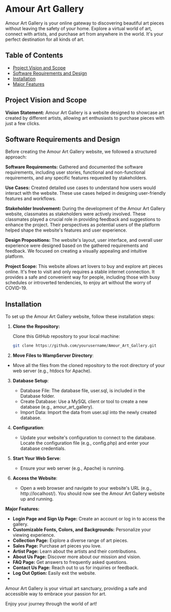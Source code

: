 # Amour Art Gallery

Amour Art Gallery is your online gateway to discovering beautiful art pieces without leaving the safety of your home. Explore a virtual world of art, connect with artists, and purchase art from anywhere in the world. It's your perfect destination for all kinds of art.

## Table of Contents

- [Project Vision and Scope](#project-vision-and-scope)
- [Software Requirements and Design](#software-requirements-and-design)
- [Installation](#installation)
- [Major Features](#major-features)

## Project Vision and Scope

**Vision Statement:** Amour Art Gallery is a website designed to showcase art created by different artists, allowing art enthusiasts to purchase pieces with just a few clicks.

## Software Requirements and Design

Before creating the Amour Art Gallery website, we followed a structured approach:

**Software Requirements:** Gathered and documented the software requirements, including user stories, functional and non-functional requirements, and any specific features requested by stakeholders.

**Use Cases:** Created detailed use cases to understand how users would interact with the website. These use cases helped in designing user-friendly features and workflows.

**Stakeholder Involvement:** During the development of the Amour Art Gallery website, classmates as stakeholders were actively involved. These classmates played a crucial role in providing feedback and suggestions to enhance the project. Their perspectives as potential users of the platform helped shape the website's features and user experience.

**Design Propositions:**  The website's layout, user interface, and overall user experience were designed based on the gathered requirements and feedback.  We focused on creating a visually appealing and intuitive platform.


**Project Scope:** This website allows art lovers to buy and explore art pieces online. It's free to visit and only requires a stable internet connection. It provides a safe and convenient way for people, including those with busy schedules or introverted tendencies, to enjoy art without the worry of COVID-19.

## Installation
To set up the Amour Art Gallery website, follow these installation steps:

1. **Clone the Repository:**

   Clone this GitHub repository to your local machine:

   ```bash
   git clone https://github.com/yourusername/Amour_Art_Gallery.git

2. **Move Files to WampServer Directory**:
  - Move all the files from the cloned repository to the root directory of your web server (e.g., htdocs for Apache).

3. **Database Setup**:
   - Database File: The database file, user.sql, is included in the Database folder.
   - Create Database: Use a MySQL client or tool to create a new database (e.g., amour_art_gallery).
   - Import Data: Import the data from user.sql into the newly created database.

5. **Configuration**:
   - Update your website's configuration to connect to the database. Locate the configuration file (e.g., config.php) and enter your database credentials.
     
6. **Start Your Web Serve**:
   - Ensure your web server (e.g., Apache) is running.
     
7. **Access the Website**:
   - Open a web browser and navigate to your website's URL (e.g., http://localhost/). You should now see the Amour Art Gallery website up and running.


**Major Features:**
- **Login Page and Sign Up Page:** Create an account or log in to access the gallery.
- **Customizable Fonts, Colors, and Backgrounds:** Personalize your viewing experience.
- **Collection Page:** Explore a diverse range of art pieces.
- **Sales Page:** Purchase art pieces you love.
- **Artist Page:** Learn about the artists and their contributions.
- **About Us Page:** Discover more about our mission and vision.
- **FAQ Page:** Get answers to frequently asked questions.
- **Contact Us Page:** Reach out to us for inquiries or feedback.
- **Log Out Option:** Easily exit the website.
- 
Amour Art Gallery is your virtual art sanctuary, providing a safe and accessible way to embrace your passion for art.

Enjoy your journey through the world of art!
